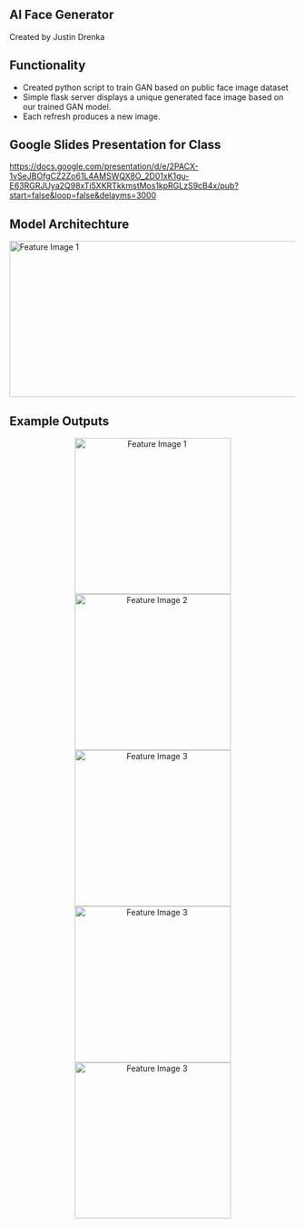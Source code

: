 ## AI Face Generator
Created by Justin Drenka

## Functionality
- Created python script to train GAN based on public face image dataset
- Simple flask server displays a unique generated face image based on our trained GAN model.
- Each refresh produces a new image.

## Google Slides Presentation for Class

https://docs.google.com/presentation/d/e/2PACX-1vSeJBOfgCZ2Zo61L4AMSWQX8O_2D01xK1gu-E63RGRJUya2Q98xTi5XKRTkkmstMos1kpRGLzS9cB4x/pub?start=false&loop=false&delayms=3000


## Model Architechture
  <img src="https://storage.googleapis.com/portfolio-images-justin/ganstruct.PNG" alt="Feature Image 1" width="800" height="275"/>
  
## Example Outputs

<p align="center">
  <img src="./example_images/face1.PNG" alt="Feature Image 1" width="275" height="275"/>
  <img src="./example_images/face2.PNG" alt="Feature Image 2" width="275" height="275"/>
  <img src="./example_images/face3.PNG" alt="Feature Image 3" width="275" height="275"/>
  <img src="./example_images/face4.PNG" alt="Feature Image 3" width="275" height="275"/>
  <img src="./example_images/face5.PNG" alt="Feature Image 3" width="275" height="275"/>
</p>



